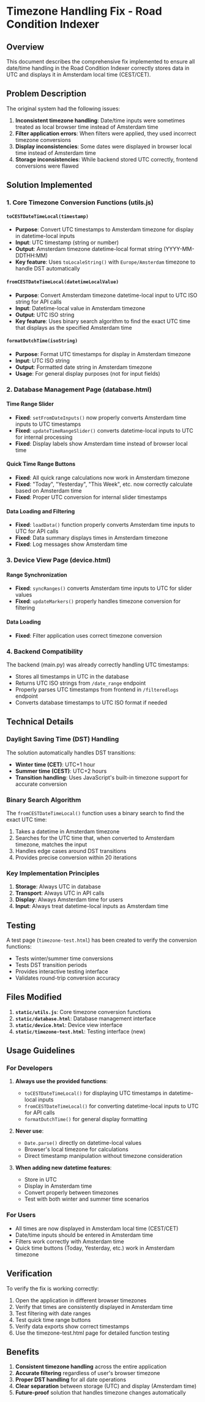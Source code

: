 # Timezone Handling Fix - Road Condition Indexer

## Overview

This document describes the comprehensive fix implemented to ensure all date/time handling in the Road Condition Indexer correctly stores data in UTC and displays it in Amsterdam local time (CEST/CET).

## Problem Description

The original system had the following issues:
1. **Inconsistent timezone handling**: Date/time inputs were sometimes treated as local browser time instead of Amsterdam time
2. **Filter application errors**: When filters were applied, they used incorrect timezone conversions
3. **Display inconsistencies**: Some dates were displayed in browser local time instead of Amsterdam time
4. **Storage inconsistencies**: While backend stored UTC correctly, frontend conversions were flawed

## Solution Implemented

### 1. Core Timezone Conversion Functions (utils.js)

#### `toCESTDateTimeLocal(timestamp)`
- **Purpose**: Convert UTC timestamps to Amsterdam timezone for display in datetime-local inputs
- **Input**: UTC timestamp (string or number)
- **Output**: Amsterdam timezone datetime-local format string (YYYY-MM-DDTHH:MM)
- **Key feature**: Uses `toLocaleString()` with `Europe/Amsterdam` timezone to handle DST automatically

#### `fromCESTDateTimeLocal(datetimeLocalValue)`
- **Purpose**: Convert Amsterdam timezone datetime-local input to UTC ISO string for API calls
- **Input**: Datetime-local value in Amsterdam timezone
- **Output**: UTC ISO string
- **Key feature**: Uses binary search algorithm to find the exact UTC time that displays as the specified Amsterdam time

#### `formatDutchTime(isoString)`
- **Purpose**: Format UTC timestamps for display in Amsterdam timezone
- **Input**: UTC ISO string
- **Output**: Formatted date string in Amsterdam timezone
- **Usage**: For general display purposes (not for input fields)

### 2. Database Management Page (database.html)

#### Time Range Slider
- **Fixed**: `setFromDateInputs()` now properly converts Amsterdam time inputs to UTC timestamps
- **Fixed**: `updateTimeRangeSlider()` converts datetime-local inputs to UTC for internal processing
- **Fixed**: Display labels show Amsterdam time instead of browser local time

#### Quick Time Range Buttons
- **Fixed**: All quick range calculations now work in Amsterdam timezone
- **Fixed**: "Today", "Yesterday", "This Week", etc. now correctly calculate based on Amsterdam time
- **Fixed**: Proper UTC conversion for internal slider timestamps

#### Data Loading and Filtering
- **Fixed**: `loadData()` function properly converts Amsterdam time inputs to UTC for API calls
- **Fixed**: Data summary displays times in Amsterdam timezone
- **Fixed**: Log messages show Amsterdam time

### 3. Device View Page (device.html)

#### Range Synchronization
- **Fixed**: `syncRanges()` converts Amsterdam time inputs to UTC for slider values
- **Fixed**: `updateMarkers()` properly handles timezone conversion for filtering

#### Data Loading
- **Fixed**: Filter application uses correct timezone conversion

### 4. Backend Compatibility

The backend (main.py) was already correctly handling UTC timestamps:
- Stores all timestamps in UTC in the database
- Returns UTC ISO strings from `/date_range` endpoint
- Properly parses UTC timestamps from frontend in `/filteredlogs` endpoint
- Converts database timestamps to UTC ISO format if needed

## Technical Details

### Daylight Saving Time (DST) Handling

The solution automatically handles DST transitions:
- **Winter time (CET)**: UTC+1 hour
- **Summer time (CEST)**: UTC+2 hours
- **Transition handling**: Uses JavaScript's built-in timezone support for accurate conversion

### Binary Search Algorithm

The `fromCESTDateTimeLocal()` function uses a binary search to find the exact UTC time:
1. Takes a datetime in Amsterdam timezone
2. Searches for the UTC time that, when converted to Amsterdam timezone, matches the input
3. Handles edge cases around DST transitions
4. Provides precise conversion within 20 iterations

### Key Implementation Principles

1. **Storage**: Always UTC in database
2. **Transport**: Always UTC in API calls
3. **Display**: Always Amsterdam time for users
4. **Input**: Always treat datetime-local inputs as Amsterdam time

## Testing

A test page (`timezone-test.html`) has been created to verify the conversion functions:
- Tests winter/summer time conversions
- Tests DST transition periods
- Provides interactive testing interface
- Validates round-trip conversion accuracy

## Files Modified

1. **`static/utils.js`**: Core timezone conversion functions
2. **`static/database.html`**: Database management interface
3. **`static/device.html`**: Device view interface
4. **`static/timezone-test.html`**: Testing interface (new)

## Usage Guidelines

### For Developers

1. **Always use the provided functions**:
   - `toCESTDateTimeLocal()` for displaying UTC timestamps in datetime-local inputs
   - `fromCESTDateTimeLocal()` for converting datetime-local inputs to UTC for API calls
   - `formatDutchTime()` for general display formatting

2. **Never use**:
   - `Date.parse()` directly on datetime-local values
   - Browser's local timezone for calculations
   - Direct timestamp manipulation without timezone consideration

3. **When adding new datetime features**:
   - Store in UTC
   - Display in Amsterdam time
   - Convert properly between timezones
   - Test with both winter and summer time scenarios

### For Users

- All times are now displayed in Amsterdam local time (CEST/CET)
- Date/time inputs should be entered in Amsterdam time
- Filters work correctly with Amsterdam time
- Quick time buttons (Today, Yesterday, etc.) work in Amsterdam timezone

## Verification

To verify the fix is working correctly:

1. Open the application in different browser timezones
2. Verify that times are consistently displayed in Amsterdam time
3. Test filtering with date ranges
4. Test quick time range buttons
5. Verify data exports show correct timestamps
6. Use the timezone-test.html page for detailed function testing

## Benefits

1. **Consistent timezone handling** across the entire application
2. **Accurate filtering** regardless of user's browser timezone
3. **Proper DST handling** for all date operations
4. **Clear separation** between storage (UTC) and display (Amsterdam time)
5. **Future-proof** solution that handles timezone changes automatically
